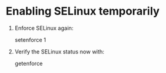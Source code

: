 # Enabling SELinux temporarily

1. Enforce SELinux again:

     setenforce 1

2. Verify the SELinux status now with:

     getenforce
